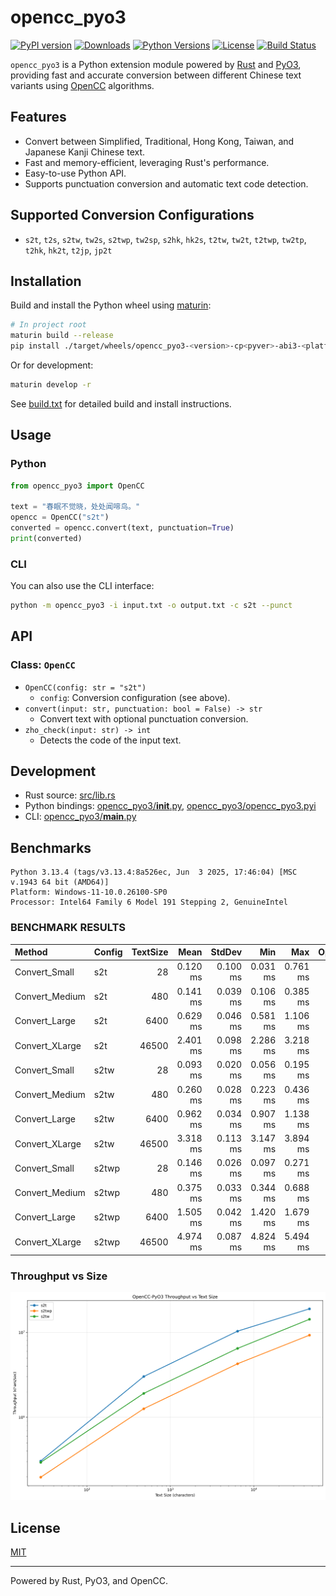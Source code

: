 # opencc_pyo3
[![PyPI version](https://img.shields.io/pypi/v/opencc-pyo3.svg)](https://pypi.org/project/opencc-pyo3/)
[![Downloads](https://pepy.tech/badge/opencc-pyo3)](https://pepy.tech/project/opencc-pyo3)
[![Python Versions](https://img.shields.io/pypi/pyversions/opencc-pyo3.svg)](https://pypi.org/project/opencc-pyo3/)
[![License](https://img.shields.io/github/license/laisuk/opencc_pyo3)](https://github.com/laisuk/opencc_pyo3/blob/main/LICENSE)
[![Build Status](https://github.com/laisuk/opencc_pyo3/actions/workflows/build.yml/badge.svg)](https://github.com/laisuk/opencc_pyo3/actions/workflows/build.yml)

`opencc_pyo3` is a Python extension module powered by [Rust](https://www.rust-lang.org/) and [PyO3](https://pyo3.rs/), providing fast and accurate conversion between different Chinese text variants using [OpenCC](https://github.com/BYVoid/OpenCC) algorithms.

## Features

- Convert between Simplified, Traditional, Hong Kong, Taiwan, and Japanese Kanji Chinese text.
- Fast and memory-efficient, leveraging Rust's performance.
- Easy-to-use Python API.
- Supports punctuation conversion and automatic text code detection.

## Supported Conversion Configurations

- `s2t`, `t2s`, `s2tw`, `tw2s`, `s2twp`, `tw2sp`, `s2hk`, `hk2s`, `t2tw`, `tw2t`, `t2twp`, `tw2tp`, `t2hk`, `hk2t`, `t2jp`, `jp2t`

## Installation

Build and install the Python wheel using [maturin](https://github.com/PyO3/maturin):

```sh
# In project root
maturin build --release
pip install ./target/wheels/opencc_pyo3-<version>-cp<pyver>-abi3-<platform>.whl
```

Or for development:

```sh
maturin develop -r
```

See [build.txt](https://github.com/laisuk/opencc_pyo3/blob/master/build.txt) for detailed build and install instructions.

## Usage

### Python

```python
from opencc_pyo3 import OpenCC

text = "春眠不觉晓，处处闻啼鸟。"
opencc = OpenCC("s2t")
converted = opencc.convert(text, punctuation=True)
print(converted)
```

### CLI

You can also use the CLI interface:

```sh
python -m opencc_pyo3 -i input.txt -o output.txt -c s2t --punct
```

## API

### Class: `OpenCC`

- `OpenCC(config: str = "s2t")`
    - `config`: Conversion configuration (see above).
- `convert(input: str, punctuation: bool = False) -> str`
    - Convert text with optional punctuation conversion.
- `zho_check(input: str) -> int`
    - Detects the code of the input text.

## Development

- Rust source: [src/lib.rs](https://github.com/laisuk/opencc_pyo3/blob/master/src/lib.rs)
- Python bindings: [opencc_pyo3/__init__.py](https://github.com/laisuk/opencc_pyo3/blob/master/opencc_pyo3/__init__.py), [opencc_pyo3/opencc_pyo3.pyi](https://github.com/laisuk/opencc_pyo3/blob/master/opencc_pyo3/opencc_pyo3.pyi)
- CLI: [opencc_pyo3/__main__.py](https://github.com/laisuk/opencc_pyo3/blob/master/opencc_pyo3/__main__.py)

## Benchmarks

```
Python 3.13.4 (tags/v3.13.4:8a526ec, Jun  3 2025, 17:46:04) [MSC v.1943 64 bit (AMD64)]
Platform: Windows-11-10.0.26100-SP0
Processor: Intel64 Family 6 Model 191 Stepping 2, GenuineIntel
```

### BENCHMARK RESULTS

| Method            | Config  | TextSize |     Mean |   StdDev |      Min |      Max |  Ops/sec | Chars/sec |
|:------------------|:--------|---------:|---------:|---------:|---------:|---------:|---------:|----------:|
| Convert_Small     | s2t     |       28 | 0.120 ms | 0.100 ms | 0.031 ms | 0.761 ms |     8351 |    233817 |
| Convert_Medium    | s2t     |      480 | 0.141 ms | 0.039 ms | 0.106 ms | 0.385 ms |     7089 |   3402675 |
| Convert_Large     | s2t     |     6400 | 0.629 ms | 0.046 ms | 0.581 ms | 1.106 ms |     1589 |  10169747 |
| Convert_XLarge    | s2t     |    46500 | 2.401 ms | 0.098 ms | 2.286 ms | 3.218 ms |      416 |  19366459 |
| Convert_Small     | s2tw    |       28 | 0.093 ms | 0.020 ms | 0.056 ms | 0.195 ms |    10722 |    300210 |
| Convert_Medium    | s2tw    |      480 | 0.260 ms | 0.028 ms | 0.223 ms | 0.436 ms |     3842 |   1844249 |
| Convert_Large     | s2tw    |     6400 | 0.962 ms | 0.034 ms | 0.907 ms | 1.138 ms |     1040 |   6655685 |
| Convert_XLarge    | s2tw    |    46500 | 3.318 ms | 0.113 ms | 3.147 ms | 3.894 ms |      301 |  14013366 |
| Convert_Small     | s2twp   |       28 | 0.146 ms | 0.026 ms | 0.097 ms | 0.271 ms |     6850 |    191812 |
| Convert_Medium    | s2twp   |      480 | 0.375 ms | 0.033 ms | 0.344 ms | 0.688 ms |     2670 |   1281552 |
| Convert_Large     | s2twp   |     6400 | 1.505 ms | 0.042 ms | 1.420 ms | 1.679 ms |      664 |   4252592 |
| Convert_XLarge    | s2twp   |    46500 | 4.974 ms | 0.087 ms | 4.824 ms | 5.494 ms |      201 |   9348373 |

### Throughput vs Size

![ThroughputVsSizeChart](https://github.com/laisuk/opencc_pyo3/blob/master/assets/throughput_vs_size.png)

## License

[MIT](https://github.com/laisuk/opencc_pyo3/blob/master/LICENSE)

---

Powered by Rust, PyO3, and OpenCC.